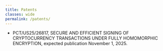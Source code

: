 ```yaml
---
title: Patents
classes: wide
permalink: /patents/
---
```


- PCT/US25/26817, SECURE AND EFFICIENT SIGNING OF CRYPTOCURRENCY TRANSACTIONS UNDER FULLY HOMOMORPHIC ENCRYPTION, expected publication November 1, 2025.